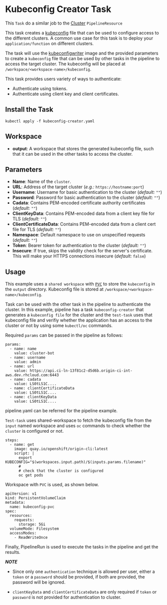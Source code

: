 # Kubeconfig Creator Task

This `Task` do a similar job to the [Cluster](https://github.com/tektoncd/pipeline/blob/master/docs/resources.md#cluster-resource) 
`PipelineResource` 

This task creates a [kubeconfig](https://kubernetes.io/docs/tasks/access-application-cluster/configure-access-multiple-clusters/)
file that can be used to configure access to the different clusters.
A common use case for this task is to deploy your `application/function` on different clusters.

The task will use the [kubeconfigwriter](https://github.com/tektoncd/pipeline/blob/master/cmd/kubeconfigwriter/main.go) 
image and the provided parameters to create a `kubeconfig` file that can be used by other tasks
in the pipeline to access the target cluster. The kubeconfig will be placed at 
`/workspace/<workspace-name>/kubeconfig`.

This task provides users variety of ways to authenticate:
- Authenticate using tokens.
- Authenticate using client key and client certificates.

## Install the Task

```
kubectl apply -f kubeconfig-creator.yaml
```

## Workspace

* **output**: A workspace that stores the generated kubeconfig file, such that it can be used in the other tasks to access the cluster.


## Parameters

* **Name**: Name of the `cluster`.
* **URL**: Address of the target cluster (_e.g.:_ 
  `https://hostname:port`)
* **Username**: Username for basic authentication to the cluster
(_default:_ `""`)
* **Password**: Password for basic authentication to the cluster
(_default:_ `""`)
* **Cadata**: Contains PEM-encoded certificate authority certificates
(_default:_ `""`)
* **ClientKeyData**: Contains PEM-encoded data from a client key file for TLS
(_default:_ `""`)
* **ClientCertificateData**: Contains PEM-encoded data from a client cert file for TLS 
(_default:_ `""`)
* **Namespace**: Default namespace to use on unspecified requests
(_default:_ `""`)
* **Token**: Bearer token for authentication to the cluster
(_default:_ `""`)
* **Insecure**:  If true, skips the validity check for the server's certificate. 
This will make your HTTPS connections insecure
(_default:_ `false`)


## Usage

This example uses a `shared workspace` with [`PVC`](https://kubernetes.io/docs/concepts/storage/persistent-volumes) 
to store the `kubeconfig` in the `output` directory. 
Kubeconfig file is stored at `/workspace/<workspace-name>/kubeconfig`.

Task can be used with the other task in the pipeline to authenticate the cluster.
In this example, pipeline has a task `kubeconfig-creator` that generates a 
`kubeconfig file` for the cluster and the `test-task` uses that kubeconfig file and verifiy whether the
application has an access to the cluster or not by using some `kubectl/oc` commands.

Required `params` can be passed in the pipeline as follows:

```
params:
  - name: name
    value: cluster-bot
  - name: username
    value: admin
  - name: url
    value: https://api.ci-ln-13f81c2-d5d6b.origin-ci-int-aws.dev.rhcloud.com:6443
  - name: cadata
    value: LS0tLS1C....
  - name: clientCertificateData
    value: LS0tLS1C....
  - name: clientKeyData
    value: LS0tLS1C....
```
pipeline.yaml can be referred for the pipeline example.


`Test-task` uses shared-workspace to fetch the kubeconfig file from the
`input` named workspace and uses `oc` commands to check whether
 the `cluster` is configured or not.

```
steps:
  - name: get
    image: quay.io/openshift/origin-cli:latest
    script: |
      export KUBECONFIG="$(workspaces.input.path)/$(inputs.params.filename)"
      #
      # check that the cluster is configured
      oc get pods
```

Workspace with `PVC` is used, as shown below.
```
apiVersion: v1
kind: PersistentVolumeClaim
metadata:
  name: kubeconfig-pvc
spec:
  resources:
    requests:
      storage: 5Gi
  volumeMode: Filesystem
  accessModes:
    - ReadWriteOnce
   ```

 Finally, PipelineRun is used to execute the tasks in the pipeline and get the results.
  
***NOTE***

- Since only one `authentication` technique is allowed per user, either a `token` or a `password` should be provided, if both are provided, the password will be ignored.

- `clientKeyData` and `clientCertificateData` are only required if `token` or `password` is not provided for authentication to cluster.
